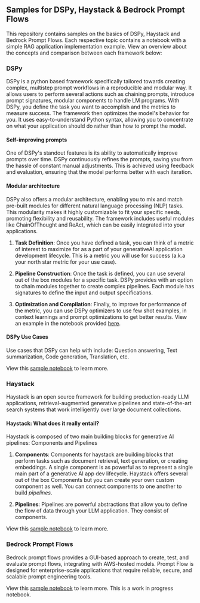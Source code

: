 ## Samples for DSPy, Haystack & Bedrock Prompt Flows

This repository contains samples on the basics of DSPy, Haystack and Bedrock Prompt Flows. Each respective topic contains a notebook with a simple RAG application implementation example. View an overview about the concepts and comparison between each framework below:

### DSPy

DSPy is a python based framework specifically tailored towards creating complex, multistep prompt workflows in a reproducible and modular way. It allows users to perform several actions such as chaining prompts, introduce prompt signatures, modular components to handle LM programs. With DSPy, you define the task you want to accomplish and the metrics to measure success. The framework then optimizes the model's behavior for you. It uses easy-to-understand Python syntax, allowing you to concentrate on what your application should do rather than how to prompt the model.

#### Self-improving prompts
One of DSPy's standout features is its ability to automatically improve prompts over time. DSPy continuously refines the prompts, saving you from the hassle of constant manual adjustments. This is achieved using feedback and evaluation, ensuring that the model performs better with each iteration.

#### Modular architecture
DSPy also offers a modular architecture, enabling you to mix and match pre-built modules for different natural language processing (NLP) tasks. This modularity makes it highly customizable to fit your specific needs, promoting flexibility and reusability. The framework includes useful modules like ChainOfThought and ReAct, which can be easily integrated into your applications.

1. **Task Definition**: Once you have defined a task, you can think of a metric of interest to maximize for as a part of your generativeAI application development lifecycle. This is a metric you will use for success (a.k.a your north star metric for your use case). 

1. **Pipeline Construction**: Once the task is defined, you can use several out of the box modules for a specific task. DSPy provides with an option to chain modules together to create complex pipelines. Each module has signatures to define the input and output specifications.

1. **Optimization and Compilation**: Finally, to improve for performance of the metric, you can use DSPy optimizers to use few shot examples, in context learnings and prompt optimizations to get better results. View an example in the notebook provided [here](AWS_DSPy_Examples/dspy_example_bedrock.ipynb).

#### DSPy Use Cases

Use cases that DSPy can help with include: Question answering, Text summarization, Code generation, Translation, etc.

View this [sample notebook](AWS_DSPy_Examples/dspy_example_bedrock.ipynb) to learn more.

### Haystack

Haystack is an open source framework for building production-ready LLM applications, retrieval-augmented generative pipelines and state-of-the-art search systems that work intelligently over large document collections. 

#### Haystack: What does it really entail?

Haystack is composed of two main building blocks for generative AI pipelines: Components and Pipelines

1. **Components**: Components for haystack are building blocks that perform tasks such as document retrieval, text generation, or creating embeddings. A single component is as powerful as to represent a single main part of a generative AI app dev lifecycle. Haystack offers several out of the box Components but you can create your own custom component as well. You can connect components to one another to build _pipelines_.

1. **Pipelines**: Pipelines are powerful abstractions that allow you to define the flow of data through your LLM application. They consist of components.

View this [sample notebook](AWS_Haystack_Examples/sagemaker_haystack_example.ipynb) to learn more.

### Bedrock Prompt Flows

Bedrock prompt flows provides a GUI-based approach to create, test, and evaluate prompt flows, integrating with AWS-hosted models. Prompt Flow is designed for enterprise-scale applications that require reliable, secure, and scalable prompt engineering tools.

View this [sample notebook](Bedrock_Prompt_Flows_Examples/bedrock_prompt_flows_simple_example.ipynb) to learn more. This is a work in progress notebook.
